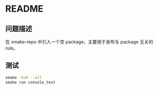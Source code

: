 # README

## 问题描述

在 xmake-repo 中引入一个空 package，主要用于发布与 package 无关的 rule。

## 测试

```bash
xmake -bvD --all
xmake run console_test
```
